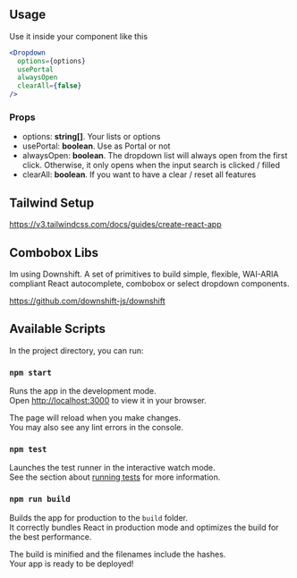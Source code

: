 ## Usage

Use it inside your component like this

```jsx
<Dropdown
  options={options}
  usePortal
  alwaysOpen
  clearAll={false}
/>
```

### Props
- options: **string[]**. Your lists or options
- usePortal: **boolean**. Use as Portal or not
- alwaysOpen: **boolean**. The dropdown list will always open from the first click. Otherwise, it only opens when the input search is clicked / filled
- clearAll: **boolean**. If you want to have a clear / reset all features


## Tailwind Setup

https://v3.tailwindcss.com/docs/guides/create-react-app


## Combobox Libs

Im using Downshift. A set of primitives to build simple, flexible, WAI-ARIA compliant React autocomplete, combobox or select dropdown components.

https://github.com/downshift-js/downshift

## Available Scripts

In the project directory, you can run:

### `npm start`

Runs the app in the development mode.\
Open [http://localhost:3000](http://localhost:3000) to view it in your browser.

The page will reload when you make changes.\
You may also see any lint errors in the console.

### `npm test`

Launches the test runner in the interactive watch mode.\
See the section about [running tests](https://facebook.github.io/create-react-app/docs/running-tests) for more information.

### `npm run build`

Builds the app for production to the `build` folder.\
It correctly bundles React in production mode and optimizes the build for the best performance.

The build is minified and the filenames include the hashes.\
Your app is ready to be deployed!
